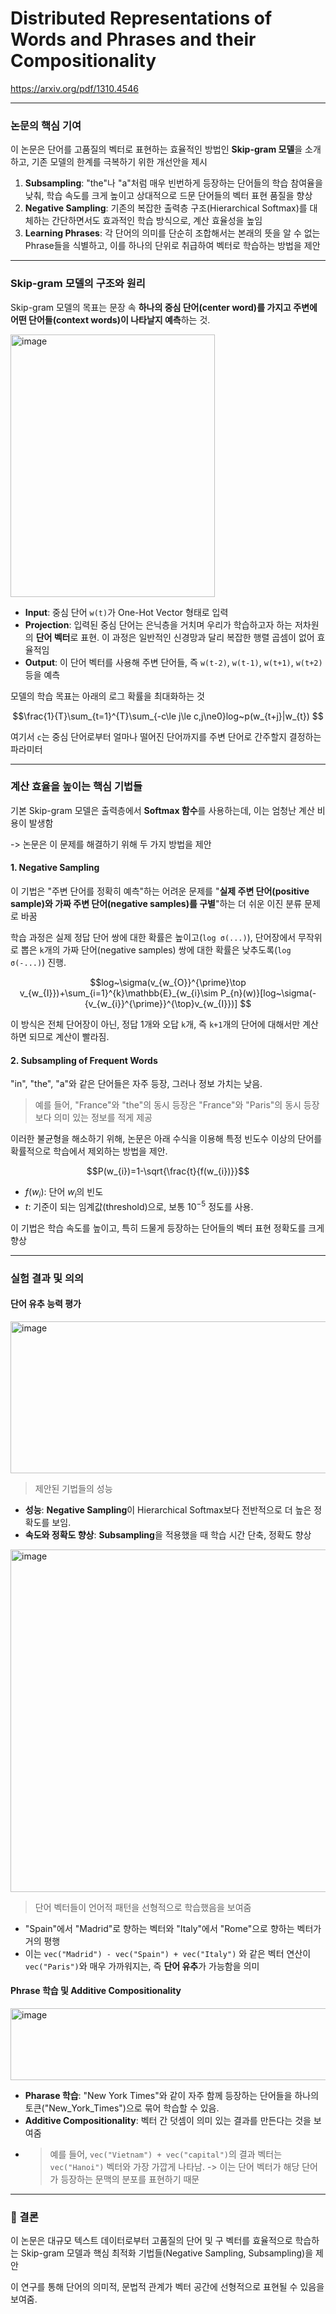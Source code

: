 # Distributed Representations of Words and Phrases and their Compositionality

https://arxiv.org/pdf/1310.4546

---

### 논문의 핵심 기여

이 논문은 단어를 고품질의 벡터로 표현하는 효율적인 방법인 **Skip-gram 모델**을 소개하고, 기존 모델의 한계를 극복하기 위한 개선안을 제시

1.  **Subsampling**: "the"나 "a"처럼 매우 빈번하게 등장하는 단어들의 학습 참여율을 낮춰, 학습 속도를 크게 높이고 상대적으로 드문 단어들의 벡터 표현 품질을 향상
2.  **Negative Sampling**: 기존의 복잡한 출력층 구조(Hierarchical Softmax)를 대체하는 간단하면서도 효과적인 학습 방식으로, 계산 효율성을 높임
3.  **Learning Phrases**: 각 단어의 의미를 단순히 조합해서는 본래의 뜻을 알 수 없는 Phrase들을 식별하고, 이를 하나의 단위로 취급하여 벡터로 학습하는 방법을 제안

---

### Skip-gram 모델의 구조와 원리

Skip-gram 모델의 목표는 문장 속 **하나의 중심 단어(center word)를 가지고 주변에 어떤 단어들(context words)이 나타날지 예측**하는 것.

<img width="327" height="420" alt="image" src="https://github.com/user-attachments/assets/51146765-47d4-4a89-9df1-72d0e6723fa1" />

* **Input**: 중심 단어 `w(t)`가 One-Hot Vector 형태로 입력
* **Projection**: 입력된 중심 단어는 은닉층을 거치며 우리가 학습하고자 하는 저차원의 **단어 벡터**로 표현. 이 과정은 일반적인 신경망과 달리 복잡한 행렬 곱셈이 없어 효율적임
* **Output**: 이 단어 벡터를 사용해 주변 단어들, 즉 `w(t-2)`, `w(t-1)`, `w(t+1)`, `w(t+2)` 등을 예측

모델의 학습 목표는 아래의 로그 확률을 최대화하는 것

$$\frac{1}{T}\sum_{t=1}^{T}\sum_{-c\le j\le c,j\ne0}log~p(w_{t+j}|w_{t}) $$

여기서 `c`는 중심 단어로부터 얼마나 떨어진 단어까지를 주변 단어로 간주할지 결정하는 파라미터

---

### 계산 효율을 높이는 핵심 기법들

기본 Skip-gram 모델은 출력층에서 **Softmax 함수**를 사용하는데, 이는 엄청난 계산 비용이 발생함

-> 논문은 이 문제를 해결하기 위해 두 가지 방법을 제안

#### **1. Negative Sampling**
이 기법은 "주변 단어를 정확히 예측"하는 어려운 문제를 "**실제 주변 단어(positive sample)와 가짜 주변 단어(negative samples)를 구별**"하는 더 쉬운 이진 분류 문제로 바꿈

학습 과정은 실제 정답 단어 쌍에 대한 확률은 높이고(`log σ(...)`), 단어장에서 무작위로 뽑은 `k`개의 가짜 단어(negative samples) 쌍에 대한 확률은 낮추도록(`log σ(-...)`) 진행.

$$log~\sigma(v_{w_{O}}^{\prime}\top v_{w_{I}})+\sum_{i=1}^{k}\mathbb{E}_{w_{i}\sim P_{n}(w)}[log~\sigma(-{v_{w_{i}}^{\prime}}^{\top}v_{w_{I}})] $$

이 방식은 전체 단어장이 아닌, 정답 1개와 오답 `k`개, 즉 `k+1`개의 단어에 대해서만 계산하면 되므로 계산이 빨라짐.

#### **2. Subsampling of Frequent Words**
"in", "the", "a"와 같은 단어들은 자주 등장, 그러나 정보 가치는 낮음. 

> 예를 들어, "France"와 "the"의 동시 등장은 "France"와 "Paris"의 동시 등장보다 의미 있는 정보를 적게 제공

이러한 불균형을 해소하기 위해, 논문은 아래 수식을 이용해 특정 빈도수 이상의 단어를 확률적으로 학습에서 제외하는 방법을 제안.

$$P(w_{i})=1-\sqrt{\frac{t}{f(w_{i})}}$$

* $f(w_i)$: 단어 $w_i$의 빈도
* $t$: 기준이 되는 임계값(threshold)으로, 보통 $10^{-5}$ 정도를 사용.

이 기법은 학습 속도를 높이고, 특히 드물게 등장하는 단어들의 벡터 표현 정확도를 크게 향상

---

### 실험 결과 및 의의

#### **단어 유추 능력 평가**

<img width="744" height="243" alt="image" src="https://github.com/user-attachments/assets/03b3f52e-7a53-497d-afd5-acfc2f2ea866" />


> 제안된 기법들의 성능
* **성능**: **Negative Sampling**이 Hierarchical Softmax보다 전반적으로 더 높은 정확도를 보임.
* **속도와 정확도 향상**: **Subsampling**을 적용했을 때 학습 시간 단축, 정확도 향상


<img width="752" height="548" alt="image" src="https://github.com/user-attachments/assets/f24662b0-20ea-4ff4-bbc6-d7d00dbc9303" />


> 단어 벡터들이 언어적 패턴을 선형적으로 학습했음을 보여줌
* "Spain"에서 "Madrid"로 향하는 벡터와 "Italy"에서 "Rome"으로 향하는 벡터가 거의 평행
* 이는 `vec("Madrid") - vec("Spain") + vec("Italy")` 와 같은 벡터 연산이 `vec("Paris")`와 매우 가까워지는, 즉 **단어 유추**가 가능함을 의미

#### **Phrase 학습 및 Additive Compositionality**

<img width="709" height="115" alt="image" src="https://github.com/user-attachments/assets/315fe313-9812-4720-9ea6-a701ff7e7077" />

* **Pharase 학습**: "New York Times"와 같이 자주 함께 등장하는 단어들을 하나의 토큰("New\_York\_Times")으로 묶어 학습할 수 있음.
* **Additive Compositionality**: 벡터 간 덧셈이 의미 있는 결과를 만든다는 것을 보여줌
* > 예를 들어, `vec("Vietnam") + vec("capital")`의 결과 벡터는 `vec("Hanoi")` 벡터와 가장 가깝게 나타남.
  > -> 이는 단어 벡터가 해당 단어가 등장하는 문맥의 분포를 표현하기 때문

---

### 🚀 결론

이 논문은 대규모 텍스트 데이터로부터 고품질의 단어 및 구 벡터를 효율적으로 학습하는 Skip-gram 모델과 핵심 최적화 기법들(Negative Sampling, Subsampling)을 제안

이 연구를 통해 단어의 의미적, 문법적 관계가 벡터 공간에 선형적으로 표현될 수 있음을 보여줌.

